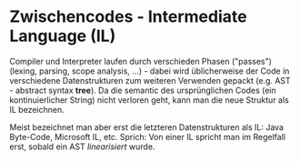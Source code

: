 # Zwischencodes - Intermediate Language (IL)

Compiler und Interpreter laufen durch verschieden Phasen ("passes") (lexing, parsing, scope analysis, ...) - dabei wird üblicherweise der Code in verschiedene Datenstrukturen zum weiteren Verwenden gepackt (e.g. AST - abstract syntax **tree**). Da die semantic des ursprünglichen Codes (ein kontinuierlicher String) nicht verloren geht, kann man die neue Struktur als IL bezeichnen.

Meist bezeichnet man aber erst die letzteren Datenstrukturen als IL: Java Byte-Code, Microsoft IL, etc.
Sprich: Von einer IL spricht man im Regelfall erst, sobald ein AST *linearisiert* wurde.


